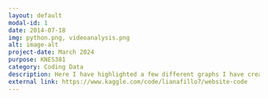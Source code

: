 ```yaml
---
layout: default
modal-id: 1
date: 2014-07-18
img: python.png, videoanalysis.png
alt: image-alt
project-date: March 2024
purpose: KNES381
category: Coding Data
description: Here I have highlighted a few different graphs I have created from Python code and data sets. Click here to view my code 
external link: https://www.kaggle.com/code/lianafillo7/website-code
---
```


